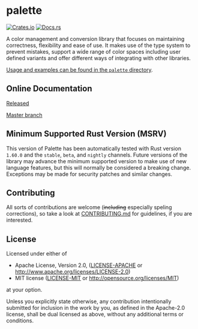 # palette

[![Crates.io](https://img.shields.io/crates/v/palette.svg)](https://crates.io/crates/palette/)
[![Docs.rs](https://docs.rs/palette/badge.svg)](https://docs.rs/palette)

A color management and conversion library that focuses on maintaining correctness, flexibility and ease of use. It makes use of the type system to prevent mistakes, support a wide range of color spaces including user defined variants and offer different ways of integrating with other libraries.

[Usage and examples can be found in the `palette` directory](https://github.com/Ogeon/palette/tree/master/palette).

## Online Documentation

[Released](https://docs.rs/palette/0.7.3/palette/)

[Master branch](https://ogeon.github.io/palette/palette/index.html)

## Minimum Supported Rust Version (MSRV)

This version of Palette has been automatically tested with Rust version `1.60.0` and the `stable`, `beta`, and `nightly` channels. Future versions of the library may advance the minimum supported version to make use of new language features, but this will normally be considered a breaking change. Exceptions may be made for security patches and similar changes.

## Contributing

All sorts of contributions are welcome (<strike>including</strike> especially speling corrections), so take a look at [CONTRIBUTING.md](CONTRIBUTING.md) for guidelines, if you are interested.

## License

Licensed under either of

* Apache License, Version 2.0, ([LICENSE-APACHE](LICENSE-APACHE) or <http://www.apache.org/licenses/LICENSE-2.0>)
* MIT license ([LICENSE-MIT](LICENSE-MIT) or <http://opensource.org/licenses/MIT>)

at your option.

Unless you explicitly state otherwise, any contribution intentionally submitted for inclusion in the work by you, as defined in the Apache-2.0 license, shall be dual licensed as above, without any additional terms or conditions.
